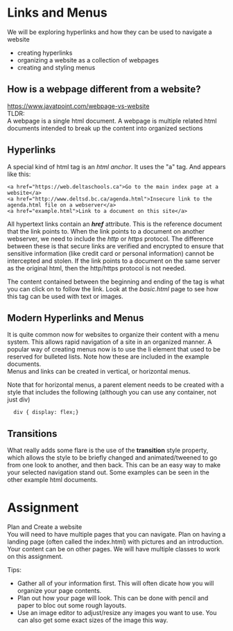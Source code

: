
# Links and Menus

We will be exploring hyperlinks and how they can be used to navigate a website
* creating hyperlinks
* organizing a website as a collection of webpages
* creating and styling menus

## How is a webpage different from a website?
https://www.javatpoint.com/webpage-vs-website  
TLDR:  
A webpage is a single html document.  A webpage is multiple related html documents intended to break up the content into organized sections

## Hyperlinks
A special kind of html tag is an *html anchor*.  It uses the "a" tag.  And appears like this:
```
<a href="https://web.deltaschools.ca">Go to the main index page at a website</a>
<a href="http://www.deltsd.bc.ca/agenda.html">Insecure link to the agenda.html file on a webserver</a>
<a href="example.html">Link to a document on this site</a>
```
All hypertext links contain an ***href*** attribute.  This is the reference document that the link points to.  When the link points to a document on another webserver, we need to include the *http* or *https* protocol.  The difference between these is that secure links are verified and encrypted to ensure that sensitive information (like credit card or personal information) cannot be intercepted and stolen.  If the link points to a document on the same server as the original html, then the http/https protocol is not needed.  

The content contained between the beginning and ending of the tag is what you can click on to follow the link.  Look at the *basic.html* page to see how this tag can be used with text or images.

## Modern Hyperlinks and Menus
It is quite common now for websites to organize their content with a menu system.  This allows rapid navigation of a site in an organized manner.  A popular way of creating menus now is to use the li element that used to be reserved for bulleted lists.  Note how these are included in the example documents.  
Menus and links can be created in vertical, or horizontal menus.  

Note that for horizontal menus, a parent element needs to be created with a style that includes the following (although you can use any container, not just div)
```
  div { display: flex;}
```

## Transitions
What really adds some flare is the use of the **transition** style property, which allows the style to be briefly changed and animated/tweened to go from one look to another, and then back.  This can be an easy way to make your selected navigation stand out.  Some examples can be seen in the other example html documents.

# Assignment
Plan and Create a website  
You will need to have multiple pages that you can navigate.  Plan on having a landing page (often called the index.html) with pictures and an introduction.  Your content can be on other pages.  We will have multiple classes to work on this assignment.

Tips:
* Gather all of your information first. This will often dicate how you will organize your page contents.  
* Plan out how your page will look.  This can be done with pencil and paper to bloc out some rough layouts.
* Use an image editor to adjust/resize any images you want to use.  You can also get some exact sizes of the image this way.
